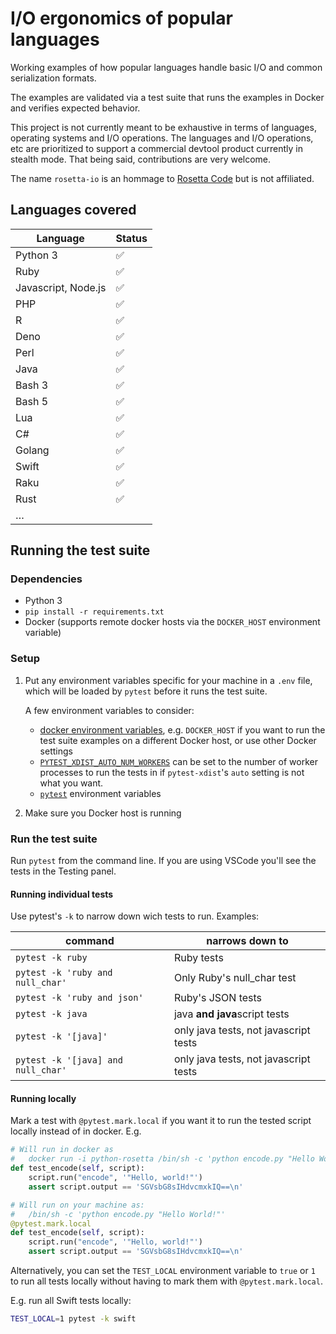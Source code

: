 # I/O ergonomics of popular languages

Working examples of how popular languages handle basic I/O and common serialization formats.

The examples are validated via a test suite that runs the examples in Docker and verifies expected behavior.

This project is not currently meant to be exhaustive in terms of languages, operating systems and I/O operations. The languages and I/O operations, etc are prioritized to support a commercial devtool product currently in stealth mode. That being said, contributions are very welcome.

The name `rosetta-io` is an hommage to [Rosetta Code](https://rosettacode.org/wiki/Rosetta_Code) but is not affiliated.

## Languages covered

| Language            | Status      |
| ------------------- | ----------- |
| Python 3            | ✅          |
| Ruby                | ✅          |
| Javascript, Node.js | ✅          |
| PHP                 | ✅          |
| R                   | ✅          |
| Deno                | ✅          |
| Perl                | ✅          |
| Java                | ✅          |
| Bash 3              | ✅          |
| Bash 5              | ✅          |
| Lua                 | ✅          |
| C#                  | ✅          |
| Golang              | ✅          |
| Swift               | ✅          |
| Raku                | ✅          |
| Rust                | ✅          |
| …                   |             |

## Running the test suite

### Dependencies

- Python 3
- `pip install -r requirements.txt`
- Docker (supports remote docker hosts via the `DOCKER_HOST` environment variable)

### Setup

1. Put any environment variables specific for your machine in a `.env` file, which will be loaded by `pytest` before it runs the test suite.

    A few environment variables to consider:
    - [docker environment variables][env-vars-docker], e.g. `DOCKER_HOST` if you want to run the test suite examples on a different Docker host, or use other Docker settings
    - [`PYTEST_XDIST_AUTO_NUM_WORKERS`][env-vars-pytest-xdist] can be set to the number of worker processes to run the tests in if `pytest-xdist`'s `auto` setting is not what you want.
    - [`pytest`][env-vars-pytest] environment variables

2. Make sure you Docker host is running

### Run the test suite

Run `pytest` from the command line. If you are using VSCode you'll see the tests in the Testing panel.

#### Running individual tests

Use pytest's `-k` to narrow down wich tests to run. Examples:

| command                            | narrows down to                       |
| ---------------------------------- | ------------------------------------- |
| `pytest -k ruby`                   | Ruby tests                            |
| `pytest -k 'ruby and null_char'`   | Only Ruby's null_char test            |
| `pytest -k 'ruby and json'`        | Ruby's JSON tests                     |
| `pytest -k java`                   | java **and** **java**script tests     |
| `pytest -k '[java]'`               | only java tests, not javascript tests |
| `pytest -k '[java] and null_char'` | only java tests, not javascript tests |

#### Running locally

Mark a test with `@pytest.mark.local` if you want it to run the tested script locally instead of in docker. E.g.

```python
# Will run in docker as
#   docker run -i python-rosetta /bin/sh -c 'python encode.py "Hello World!"'
def test_encode(self, script):
    script.run("encode", '"Hello, world!"')
    assert script.output == 'SGVsbG8sIHdvcmxkIQ==\n'

# Will run on your machine as:
#   /bin/sh -c 'python encode.py "Hello World!"'
@pytest.mark.local
def test_encode(self, script):
    script.run("encode", '"Hello, world!"')
    assert script.output == 'SGVsbG8sIHdvcmxkIQ==\n'
```

Alternatively, you can set the `TEST_LOCAL` environment variable to `true` or `1` to run all tests locally without having to mark them with `@pytest.mark.local`.

E.g. run all Swift tests locally:

```bash
TEST_LOCAL=1 pytest -k swift
```


[env-vars-docker]: https://docs.docker.com/engine/reference/commandline/cli/#environment-variables
[env-vars-pytest-xdist]: https://pytest-xdist.readthedocs.io/en/stable/distribution.html
[env-vars-pytest]: https://docs.pytest.org/en/7.4.x/reference/reference.html#environment-variables
